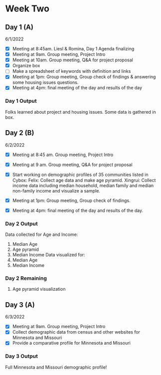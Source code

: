 # Week Two
## Day 1 (A)
6/1/2022

- [x] Meeting at 8:45am. Liesl & Romina, Day 1 Agenda finalizing 
- [x] Meeting at 9am. Group meeting, Project Intro 
- [x] Meeting at 10am. Group meeting, Q&A for project proposal 
- [x] Organize box
- [ ] Make a spreadsheet of keywords with definition and links
- [x] Meeting at 1pm: Group meeting, Group check of findings & answering some housing issues questions.
- [x] Meeting at 4pm: final meeting of the day and results of the day 

### Day 1 Output
Folks learned about project and housing issues.
Some data is gathered in box.


## Day 2 (B)
6/2/2022

- [x] Meeting at 8:45 am. Group meeting, Project Intro 
- [x] Meeting at 9 am. Group meeting, Q&A for project proposal 
- [x] Start working on demographic profiles of 35 communities listed in Cybox:
         Felix: Collect age data and make age pyramid.
         Xingrui: Collect income data including median household, median family and median non-family income and visualize a sample.
- [x] Meeting at 1pm: Group meeting, Group check of findings.
- [x] Meeting at 4pm: final meeting of the day and results of the day.


### Day 2 Output
Data collected for Age and Income:
1. Median Age
2. Age pyramid
3. Median Income
Data visualized for:
1. Median Age
2. Median Income

### Day 2 Remaining
1. Age pyramid visualization


## Day 3 (A)
6/3/2022

- [x] Meeting at 9am. Group meeting, Project Intro
- [x] Collect demographic data from census and other websites for Minnesota and Missouri
- [x] Provide a comparative profile for Minnesota and Missouri

### Day 3 Output
Full Minnesota and Missouri demographic profile!
